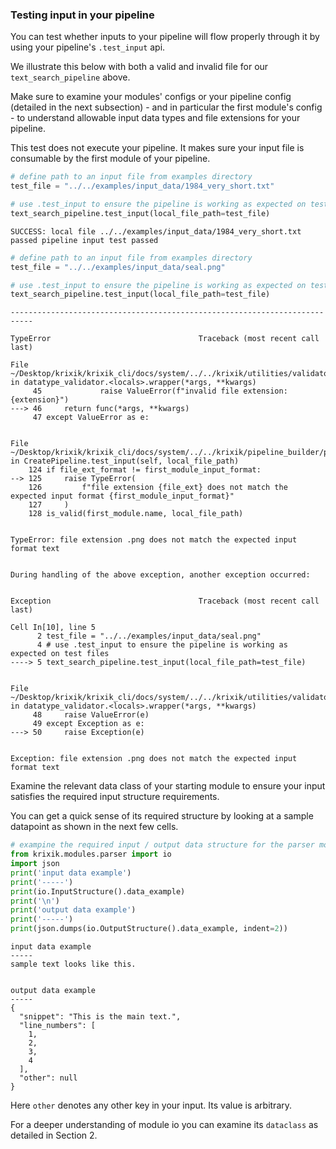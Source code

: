 ### Testing input in your pipeline

You can test whether inputs to your pipeline will flow properly through it by using your pipeline's `.test_input` api. 

We illustrate this below with both a valid and invalid file for our `text_search_pipeline` above.

Make sure to examine your modules' configs or your pipeline config (detailed in the next subsection) - and in particular the first module's config - to understand allowable input data types and file extensions for your pipeline.  

This test does not execute your pipeline.  It makes sure your input file is consumable by the first module of your pipeline.


```python
# define path to an input file from examples directory
test_file = "../../examples/input_data/1984_very_short.txt"

# use .test_input to ensure the pipeline is working as expected on test files
text_search_pipeline.test_input(local_file_path=test_file)
```

    SUCCESS: local file ../../examples/input_data/1984_very_short.txt passed pipeline input test passed



```python
# define path to an input file from examples directory
test_file = "../../examples/input_data/seal.png"

# use .test_input to ensure the pipeline is working as expected on test files
text_search_pipeline.test_input(local_file_path=test_file)
```


    ---------------------------------------------------------------------------

    TypeError                                 Traceback (most recent call last)

    File ~/Desktop/krixik/krixik_cli/docs/system/../../krixik/utilities/validators/data/utilities/decorators.py:46, in datatype_validator.<locals>.wrapper(*args, **kwargs)
         45             raise ValueError(f"invalid file extension: {extension}")
    ---> 46     return func(*args, **kwargs)
         47 except ValueError as e:


    File ~/Desktop/krixik/krixik_cli/docs/system/../../krixik/pipeline_builder/pipeline.py:125, in CreatePipeline.test_input(self, local_file_path)
        124 if file_ext_format != first_module_input_format:
    --> 125     raise TypeError(
        126         f"file extension {file_ext} does not match the expected input format {first_module_input_format}"
        127     )
        128 is_valid(first_module.name, local_file_path)


    TypeError: file extension .png does not match the expected input format text

    
    During handling of the above exception, another exception occurred:


    Exception                                 Traceback (most recent call last)

    Cell In[10], line 5
          2 test_file = "../../examples/input_data/seal.png"
          4 # use .test_input to ensure the pipeline is working as expected on test files
    ----> 5 text_search_pipeline.test_input(local_file_path=test_file)


    File ~/Desktop/krixik/krixik_cli/docs/system/../../krixik/utilities/validators/data/utilities/decorators.py:50, in datatype_validator.<locals>.wrapper(*args, **kwargs)
         48     raise ValueError(e)
         49 except Exception as e:
    ---> 50     raise Exception(e)


    Exception: file extension .png does not match the expected input format text


Examine the relevant data class of your starting module to ensure your input satisfies the required input structure requirements.

You can get a quick sense of its required structure by looking at a sample datapoint as shown in the next few cells.


```python
# exampine the required input / output data structure for the parser module by printing an example of each
from krixik.modules.parser import io
import json
print('input data example')
print('-----')
print(io.InputStructure().data_example)
print('\n')
print('output data example')
print('-----')
print(json.dumps(io.OutputStructure().data_example, indent=2))
```

    input data example
    -----
    sample text looks like this.
    
    
    output data example
    -----
    {
      "snippet": "This is the main text.",
      "line_numbers": [
        1,
        2,
        3,
        4
      ],
      "other": null
    }


Here `other` denotes any other key in your input.  Its value is arbitrary.

For a deeper understanding of module io you can examine its `dataclass` as detailed in Section 2.